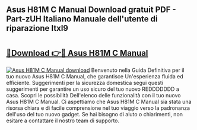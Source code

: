 ## Asus H81M C Manual Download gratuit PDF - Part-zUH Italiano Manuale dell'utente di riparazione Itxl9

# <h2><a href="http://dfcn42.blite.top/?on=Asus+H81M+C+Manual">🔗Download 👉🔴 Asus H81M C Manual</a></h2>

[![Asus H81M C Manual download](https://i.imgur.com/lujVjoI.png)](http://dfcn42.blite.top/?on=Asus+H81M+C+Manual)
Benvenuto nella Guida Definitiva per il tuo nuovo Asus H81M C Manual, che garantisce Un'esperienza fluida ed efficiente. Suggerimenti per la sicurezza domestica segui questi suggerimenti per garantire un uso sicuro del tuo nuovo REDDDDDDD a casa. Scopri le possibilità Dell'elenco delle funzionalità con il tuo nuovo Asus H81M C Manual. Ci aspettiamo che Asus H81M C Manual sia stata una risorsa chiara e di facile comprensione nel tuo viaggio verso la padronanza dell'uso del tuo nuovo gadget. Se hai bisogno di aiuto o chiarimenti, non esitare a contattare il nostro team di supporto.
